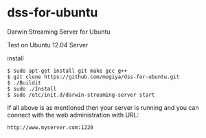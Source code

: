 dss-for-ubuntu
==============

Darwin Streaming Server for Ubuntu

Test on Ubuntu 12.04 Server

install

    $ sudo apt-get install git make gcc g++
    $ git clone https://github.com/mogiya/dss-for-ubuntu.git
    $ ./Buildit
    $ sudo ./Install
    $ sudo /etc/init.d/darwin-streaming-server start

If all above is as mentioned then your server is running and you can connect with the web administration with URL:

    http://www.myserver.com:1220

